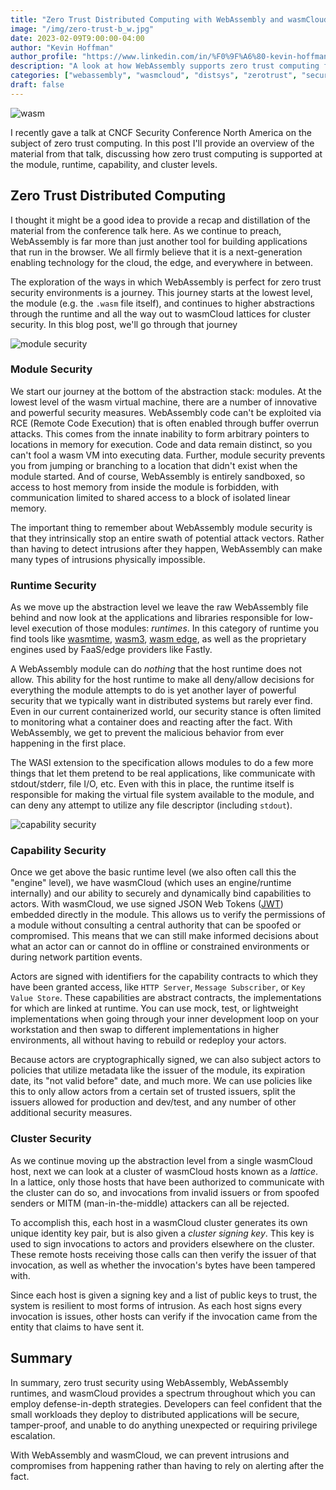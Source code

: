 ```yaml
---
title: "Zero Trust Distributed Computing with WebAssembly and wasmCloud"
image: "/img/zero-trust-b_w.jpg"
date: 2023-02-09T9:00:00-04:00
author: "Kevin Hoffman"
author_profile: "https://www.linkedin.com/in/%F0%9F%A6%80-kevin-hoffman-9252669/"
description: "A look at how WebAssembly supports zero trust computing from the bottom to the top of the stack"
categories: ["webassembly", "wasmcloud", "distsys", "zerotrust", "security"]
draft: false
---
```


![wasm](/img/zero-trust-b_w.jpg)

I recently gave a talk at CNCF Security Conference North America on the subject of zero trust computing. In this post
I'll provide an overview of the material from that talk, discussing how zero trust computing is supported at the module, 
runtime, capability, and cluster levels.

<!--truncate-->

## Zero Trust Distributed Computing

I thought it might be a good idea to provide a recap and distillation of the material from the conference talk here. As we continue to preach, WebAssembly is far more than just another tool for building applications that run in the browser. We all firmly believe that it is a next-generation enabling technology for the cloud, the edge, and everywhere in between.

The exploration of the ways in which WebAssembly is perfect for zero trust security environments is a journey. This journey starts at the lowest level, the module (e.g. the `.wasm` file itself), and continues to higher abstractions through the runtime and all the way out to wasmCloud lattices for cluster security. In this blog post, we'll go through that journey

![module security](/images/blogs/ztsec/zt1.png)

### Module Security
We start our journey at the bottom of the abstraction stack: modules. At the lowest level of the wasm virtual machine, there are a number of innovative and powerful security measures. WebAssembly code can't be exploited via RCE (Remote Code Execution) that is often enabled through buffer overrun attacks. This comes from the innate inability to form arbitrary pointers to locations in memory for execution. Code and data remain distinct, so you can't fool a wasm VM into executing data. Further, module security prevents you from jumping or branching to a location that didn't exist when the module started. And of course, WebAssembly is entirely sandboxed, so access to host memory from inside the module is forbidden, with communication limited to shared access to a block of isolated linear memory.

The important thing to remember about WebAssembly module security is that they intrinsically stop an entire swath of potential attack vectors. Rather than having to detect intrusions after they happen, WebAssembly can make many types of intrusions physically impossible.

### Runtime Security
As we move up the abstraction level we leave the raw WebAssembly file behind and now look at the applications and libraries responsible for low-level execution of those modules: _runtimes_. In this category of runtime you find tools like [wasmtime](https://wasmtime.dev/), [wasm3](https://github.com/wasm3/wasm3), [wasm edge](https://wasmedge.org/), as well as the proprietary engines used by FaaS/edge providers like Fastly.

A WebAssembly module can do _nothing_ that the host runtime does not allow. This ability for the host runtime to make all deny/allow decisions for everything the module attempts to do is yet another layer of powerful security that we typically want in distributed systems but rarely ever find. Even in our current containerized world, our security stance is often limited to monitoring what a container does and reacting after the fact. With WebAssembly, we get to prevent the malicious behavior from ever happening in the first place.

The WASI extension to the specification allows modules to do a few more things that let them pretend to be real applications, like communicate with stdout/stderr, file I/O, etc. Even with this in place, the runtime itself is responsible for making the virtual file system available to the module, and can deny any attempt to utilize any file descriptor (including `stdout`).

![capability security](/images/blogs/ztsec/zt2.png)

### Capability Security
Once we get above the basic runtime level (we also often call this the "engine" level), we have wasmCloud (which uses an engine/runtime internally) and our ability to securely and dynamically bind capabilities to actors. With wasmCloud, we use signed JSON Web Tokens ([JWT](https://jwt.io)) embedded directly in the module. This allows us to verify the permissions of a module without consulting a central authority that can be spoofed or compromised. This means that we can still make informed decisions about what an actor can or cannot do in offline or constrained environments or during network partition events.
 
Actors are signed with identifiers for the capability contracts to which they have been granted access, like `HTTP Server`, `Message Subscriber`, or `Key Value Store`. These capabilities are abstract contracts, the implementations for which are linked at runtime. You can use mock, test, or lightweight implementations when going through your inner development loop on your workstation and then swap to different implementations in higher environments, all without having to rebuild or redeploy your actors.

Because actors are cryptographically signed, we can also subject actors to policies that utilize metadata like the issuer of the module, its expiration date, its "not valid before" date, and much more. We can use policies like this to only allow actors from a certain set of trusted issuers, split the issuers allowed for production and dev/test, and any number of other additional security measures.

### Cluster Security
As we continue moving up the abstraction level from a single wasmCloud host, next we can look at a cluster of wasmCloud hosts known as a _lattice_. In a lattice, only those hosts that have been authorized to communicate with the cluster can do so, and invocations from invalid issuers or from spoofed senders or MITM (man-in-the-middle) attackers can all be rejected.

To accomplish this, each host in a wasmCloud cluster generates its own unique identity key pair, but is also given a _cluster signing key_. This key is used to sign invocations to actors and providers elsewhere on the cluster. These remote hosts receiving those calls can then verify the issuer of that invocation, as well as whether the invocation's bytes have been tampered with.

Since each host is given a signing key and a list of public keys to trust, the system is resilient to most forms of intrusion. As each host signs every invocation is issues, other hosts can verify if the invocation came from the entity that claims to have sent it. 

## Summary
In summary, zero trust security using WebAssembly, WebAssembly runtimes, and wasmCloud provides a spectrum throughout which you can employ defense-in-depth strategies. Developers can feel confident that the small workloads they deploy to distributed applications will be secure, tamper-proof, and unable to do anything unexpected or requiring privilege escalation. 

With WebAssembly and wasmCloud, we can prevent intrusions and compromises from happening rather than having to rely on alerting after the fact.
